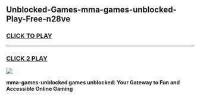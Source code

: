 
## Unblocked-Games-mma-games-unblocked-Play-Free-n28ve
<h3>
<a href="https://premium76.site?title=mma-games-unblocked&ref=09A">CLICK TO PLAY</a></h3>
<hr>

<h3>
<a href="https://premium76.site?title=mma-games-unblocked&ref=09A">CLICK 2 PLAY</a>
  
</h3>

<a href="https://premium76.site?title=mma-games-unblocked&ref=09A"><img src="https://clearcache.store/games.png"></a>


**mma-games-unblocked games unblocked: Your Gateway to Fun and Accessible Online Gaming**
